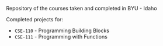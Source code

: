 Repository of the courses taken and completed in BYU - Idaho

Completed projects for:
* `CSE-110` - Programming Building Blocks
* `CSE-111` - Programming with Functions
